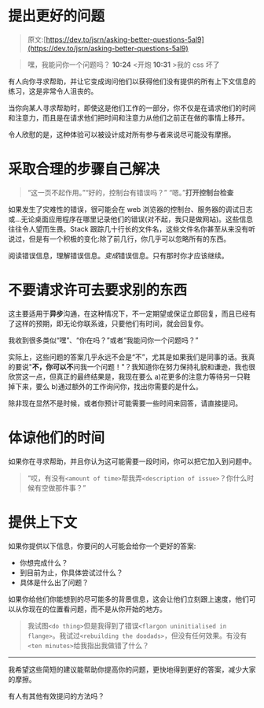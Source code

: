 # 提出更好的问题

> 原文:[https://dev.to/jsrn/asking-better-questions-5al9](https://dev.to/jsrn/asking-better-questions-5al9)

> 嘿，我能问你一个问题吗？
> **10:24** <开炮
> **10:31** >我的 css 坏了

有人向你寻求帮助，并让它变成询问他们以获得他们没有提供的所有上下文信息的练习，这是非常令人沮丧的。

当你向某人寻求帮助时，即使这是他们工作的一部分，你不仅是在请求他们的时间和注意力，而且是在请求他们把时间和注意力从他们之前正在做的事情上移开。

令人欣慰的是，这种体验可以被设计成对所有参与者来说尽可能没有摩擦。

# [](#take-reasonable-steps-to-solve-it-yourself)采取合理的步骤自己解决

> “这一页不起作用。”“好的，控制台有错误吗？”
> “嗯。”**打开控制台检查**

如果发生了灾难性的错误，很可能会在 web 浏览器的控制台、服务器的调试日志或...无论桌面应用程序在哪里记录他们的错误(对不起，我只是做网站)。这些信息往往令人望而生畏。Stack 跟踪几十行长的文件名，这些文件名你甚至从来没有听说过，但是有一个积极的变化:除了前几行，你几乎可以忽略所有的东西。

阅读错误信息，理解错误信息。*变成*错误信息。只有那时你才应该继续。

# [](#dont-ask-permission-to-ask-for-something-else)不要请求许可去要求别的东西

这主要适用于**异步**沟通，在这种情况下，不一定期望或保证立即回复，而且已经有了这样的预期，即无论你联系谁，只要他们有时间，就会回复你。

我收到很多类似“嘿”、“你在吗？”或者“我能问你一个问题吗？”

实际上，这些问题的答案几乎永远不会是“不”，尤其是如果我们是同事的话。我真的要说"**不，**你可以**不**问我一个问题！"？我知道你在努力保持礼貌和谦逊，我也很欣赏这一点，但真正的最终结果是，我现在要么 a)花更多的注意力等待另一只鞋掉下来，要么 b)通过额外的工作询问你，找出你需要的是什么。

除非现在显然不是时候，或者你预计可能需要一些时间来回答，请直接提问。

# [](#be-considerate-of-their-time)体谅他们的时间

如果你在寻求帮助，并且你认为这可能需要一段时间，你可以把它加入到问题中。

> “哎，有没有`<amount of time>`帮我弄`<description of issue>`？你什么时候有空做那件事？”

# [](#provide-context)提供上下文

如果你提供以下信息，你要问的人可能会给你一个更好的答案:

*   你想完成什么？
*   到目前为止，你具体尝试过什么？
*   具体是什么出了问题？

如果你给他们你能想到的尽可能多的背景信息，这会让他们立刻跟上速度，他们可以从你现在的位置看问题，而不是从你开始的地方。

> 我试图`<do thing>`但是我得到了错误`<flargon uninitialised in flange>`。我试过`<rebuilding the doodads>`，但没有任何效果。有没有`<ten minutes>`给我指出我做错了什么？

* * *

我希望这些简短的建议能帮助你提高你的问题，更快地得到更好的答案，减少大家的摩擦。

有人有其他有效提问的方法吗？